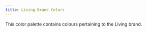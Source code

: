 ```yaml
---
title: Living Brand Colors
---
```


This color palette contains colours pertaining to the Living brand.
